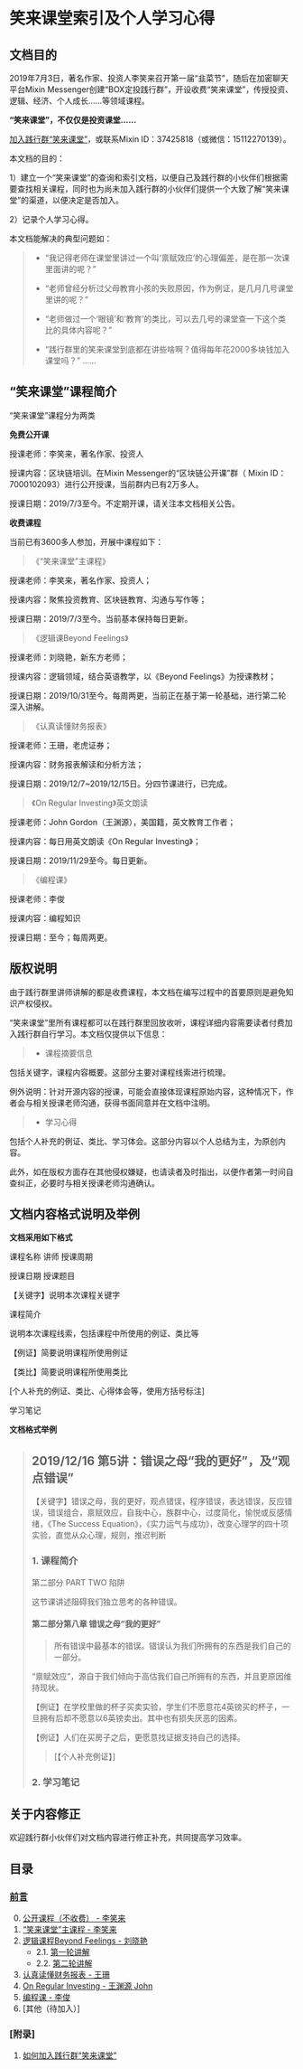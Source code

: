 # 笑来课堂索引及个人学习心得

## 文档目的
2019年7月3日，著名作家、投资人李笑来召开第一届“韭菜节”，随后在加密聊天平台Mixin Messenger创建“BOX定投践行群”，开设收费“笑来课堂”，传授投资、逻辑、经济、个人成长……等领域课程。

**“笑来课堂”，不仅仅是投资课堂……**

[加入践行群“笑来课堂”](xiaolai-class.md)，或联系Mixin ID：37425818（或微信：15112270139）。

本文档的目的：

1）建立一个“笑来课堂”的查询和索引文档，以便自己及践行群的小伙伴们根据需要查找相关课程，同时也为尚未加入践行群的小伙伴们提供一个大致了解“笑来课堂”的渠道，以便决定是否加入。

2）记录个人学习心得。

本文档能解决的典型问题如：

> * “我记得老师在课堂里讲过一个叫‘禀赋效应’的心理偏差，是在那一次课里面讲的呢？”
>
> * “老师曾经分析过父母教育小孩的失败原因，作为例证，是几月几号课堂里讲的呢？”
>
> * “老师做过一个‘眼镜’和‘教育’的类比，可以去几号的课堂查一下这个类比的具体内容呢？”
>
> * “践行群里的笑来课堂到底都在讲些啥啊？值得每年花2000多块钱加入课堂吗？”
> ……

## “笑来课堂”课程简介

“笑来课堂”课程分为两类

**免费公开课**

授课老师：李笑来，著名作家、投资人

授课内容：区块链培训。在Mixin Messenger的“区块链公开课”群（ Mixin ID：7000102093）进行公开授课，当前群内已有2万多人。

授课日期：2019/7/3至今。不定期开课，请关注本文档相关公告。

**收费课程**

当前已有3600多人参加，开展中课程如下：

> 《“笑来课堂”主课程》

授课老师：李笑来，著名作家、投资人；

授课内容：聚焦投资教育、区块链教育、沟通与写作等；

授课日期：2019/7/3至今。当前基本保持每日更新。

> 《逻辑课Beyond Feelings》

授课老师：刘晓艳，新东方老师；

授课内容：逻辑领域，结合英语教学，以《Beyond Feelings》为授课教材；

授课日期：2019/10/31至今。每周两更，当前正在基于第一轮基础，进行第二轮深入讲解。

> 《认真读懂财务报表》

授课老师：王珊，老虎证券；

授课内容：财务报表解读和分析方法；

授课日期：2019/12/7~2019/12/15日。分四节课进行，已完成。

> 《On Regular Investing》英文朗读

授课老师：John Gordon（王渊源），美国籍，英文教育工作者；

授课内容：每日用英文朗读《On Regular Investing》；

授课日期：2019/11/29至今。每日更新。

> 《编程课》

授课老师：李俊

授课内容：编程知识

授课日期：至今；每周两更。

## 版权说明

由于践行群里讲师讲解的都是收费课程，本文档在编写过程中的首要原则是避免知识产权侵权。

“笑来课堂”里所有课程都可以在践行群里回放收听，课程详细内容需要读者付费加入践行群自行学习。本文档仅提供以下信息：

> * 课程摘要信息

包括关键字，课程内容概要。这部分主要对课程线索进行梳理。

例外说明：针对开源内容的授课，可能会直接体现课程原始内容，这种情况下，作者会与相关授课老师沟通，获得书面同意并在文档中注明。

> * 学习心得

包括个人补充的例证、类比、学习体会。这部分内容以个人总结为主，为原创内容。

此外，如在版权方面存在其他侵权嫌疑，也请读者及时指出，以便作者第一时间自查纠正，必要时与相关授课老师沟通确认。

## 文档内容格式说明及举例

**文档采用如下格式**

课程名称 讲师 授课周期

授课日期 授课题目

【关键字】说明本次课程关键字

课程简介

说明本次课程线索，包括课程中所使用的例证、类比等

【例证】简要说明课程所使用例证

【类比】简要说明课程所使用类比

[个人补充的例证、类比、心得体会等，使用方括号标注]

学习笔记

**文档格式举例**

> ## 2019/12/16 第5讲：错误之母“我的更好”，及“观点错误”
> 
>【关键字】错误之母，我的更好，观点错误，程序错误，表达错误，反应错误，错误组合，禀赋效应，自我中心，族群中心，过度简化，愉悦或反感情绪，《The Success Equation》，《实力运气与成功》，改变心理学的四十项实验，直觉从众心理，规则，推迟判断
>
> ### 1. 课程简介
>
> 第二部分 PART TWO 陷阱
>
> 这节课讲述阻碍我们独立思考的各种错误。
>
> #### 第二部分第八章 错误之母“我的更好”
>
>> 所有错误中最基本的错误。错误认为我们所拥有的东西是我们自己的一部分。
>
> “禀赋效应”，源自于我们倾向于高估我们自己所拥有的东西，并且更原因维持现状。
>
> 【例证】在学校里做的杯子买卖实验，学生们不愿意花4英镑买的杯子，一旦拥有后却不愿意以6英镑卖出。其中也有损失厌恶的因素。
>
> 【例证】人们在买房子之后，更愿意找证据支持自己的选择。
>
>> [【个人补充例证】]
> 
> ### 2. 学习笔记
>

## 关于内容修正
欢迎践行群小伙伴们对文档内容进行修正补充，共同提高学习效率。

## 目录

### [前言](README.md)

0. [公开课程（不收费） - 李笑来](xiaolai-main-course-public.md)    
1. [“笑来课堂”主课程 - 李笑来](xiaolai-main-course-private.md)
2. [逻辑课程Beyond Feelings - 刘晓艳](beyond-feelings.md)
    - 2.1. [第一轮讲解](beyond-feelings-round1.md)
    - 2.2. [第二轮讲解](beyond-feelings-round2.md)    
3. [认真读懂财务报表 - 王珊](financial-statements.md)
4. [On Regular Investing - 王渊源 John](on-regular-investing.md)
5. [编程课 - 李俊](programming.md)
6. [其他（待加入）]

### [附录]
1. [如何加入践行群“笑来课堂”](xiaolai-class.md)
